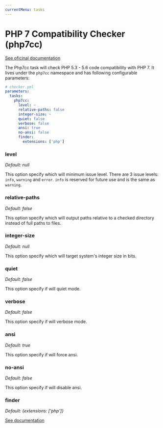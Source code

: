 ```yaml
---
currentMenu: tasks
---
```


# PHP 7 Compatibility Checker (php7cc)

[See oficinal documentation](https://github.com/sstalle/php7cc)

The Php7cc task will check PHP 5.3 - 5.6 code compatibility with PHP 7.
It lives under the `php7cc` namespace and has following configurable parameters:

```yaml
# checker.yml
parameters:
  tasks:
    php7cc:
      level: ~
      relative-paths: false
      integer-size: ~
      quiet: false
      verbose: false
      ansi: true
      no-ansi: false
      finder:
        extensions: ['php']
```

### level

*Default: null*

This option specify which will minimum issue level.
There are 3 issue levels: `info`, `warning` and `error`.
`info` is reserved for future use and is the same as `warning`.

### relative-paths

*Default: false*

This option specify which will output paths relative to a 
checked directory instead of full paths to files.

### integer-size

*Default: null*

This option specify which will target system's integer size in bits.

### quiet

*Default: false*

This option specify if will quiet mode.

### verbose

*Default: false*

This option specify if will verbose mode.

### ansi

*Default: true*

This option specify if will force ansi.

### no-ansi

*Default: false*

This option specify if will disable ansi.

### finder

*Default: {extensions: ['php']}*

[See documentation](../tasks.md#finder)
